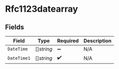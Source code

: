 # Rfc1123datearray


## Fields

| Field              | Type               | Required           | Description        |
| ------------------ | ------------------ | ------------------ | ------------------ |
| `DateTime`         | []*string*         | :heavy_minus_sign: | N/A                |
| `DateTime1`        | []*string*         | :heavy_check_mark: | N/A                |